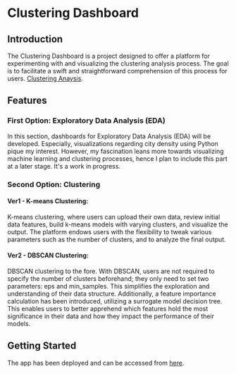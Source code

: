 # Clustering Dashboard

## Introduction
The Clustering Dashboard is a project designed to offer a platform for experimenting with and visualizing the clustering analysis process. The goal is to facilitate a swift and straightforward comprehension of this process for users.
[Clustering Anaysis](https://memretoktay.net/Blog%20Posts/dbscan.html).

## Features

### First Option: Exploratory Data Analysis (EDA)
In this section, dashboards for Exploratory Data Analysis (EDA) will be developed. Especially, visualizations regarding city density using Python pique my interest. However, my fascination leans more towards visualizing machine learning and clustering processes, hence I plan to include this part at a later stage. It's a work in progress.

### Second Option: Clustering

#### Ver1 - K-means Clustering:
K-means clustering, where users can upload their own data, review initial data features, build k-means models with varying clusters, and visualize the output. The platform endows users with the flexibility to tweak various parameters such as the number of clusters, and to analyze the final output.

#### Ver2 - DBSCAN Clustering:
DBSCAN clustering to the fore. With DBSCAN, users are not required to specify the number of clusters beforehand; they only need to set two parameters: eps and min_samples. This simplifies the exploration and understanding of their data structure.
Additionally, a feature importance calculation has been introduced, utilizing a surrogate model decision tree. This enables users to better apprehend which features hold the most significance in their data and how they impact the performance of their models.

## Getting Started
The app has been deployed and can be accessed from [here](https://memretoktay.net/Blog%20Posts/dashboard.html).


